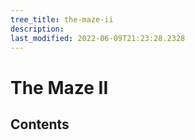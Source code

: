 ```yaml
---
tree_title: the-maze-ii
description: 
last_modified: 2022-06-09T21:23:28.2328
---
```


# The Maze II

## Contents

